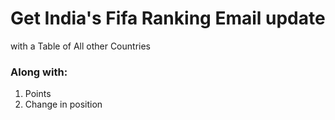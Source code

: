 # Get India's Fifa Ranking Email update 
with a Table of All other Countries

### Along with:
1. Points
2. Change in position


